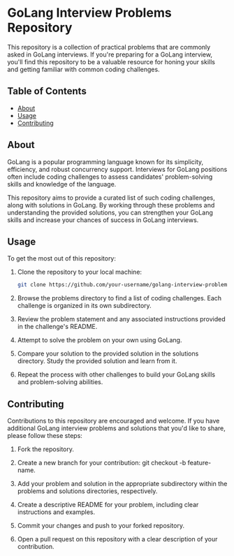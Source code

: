 # GoLang Interview Problems Repository

This repository is a collection of practical problems that are commonly asked in GoLang interviews. If you're preparing for a GoLang interview, you'll find this repository to be a valuable resource for honing your skills and getting familiar with common coding challenges.

## Table of Contents

- [About](#about)
- [Usage](#usage)
- [Contributing](#contributing)


## About

GoLang is a popular programming language known for its simplicity, efficiency, and robust concurrency support. Interviews for GoLang positions often include coding challenges to assess candidates' problem-solving skills and knowledge of the language.

This repository aims to provide a curated list of such coding challenges, along with solutions in GoLang. By working through these problems and understanding the provided solutions, you can strengthen your GoLang skills and increase your chances of success in GoLang interviews.

## Usage

To get the most out of this repository:

1. Clone the repository to your local machine:

   ```bash
   git clone https://github.com/your-username/golang-interview-problems.git
   ```

1. Browse the problems directory to find a list of coding challenges. Each challenge is organized in its own subdirectory.

2. Review the problem statement and any associated instructions provided in the challenge's README.

3. Attempt to solve the problem on your own using GoLang.

4. Compare your solution to the provided solution in the solutions directory. Study the provided solution and learn from it.

5. Repeat the process with other challenges to build your GoLang skills and problem-solving abilities.

## Contributing
Contributions to this repository are encouraged and welcome. If you have additional GoLang interview problems and solutions that you'd like to share, please follow these steps:

1. Fork the repository.

2. Create a new branch for your contribution: git checkout -b feature-name.

3. Add your problem and solution in the appropriate subdirectory within the problems and solutions directories, respectively.

4. Create a descriptive README for your problem, including clear instructions and examples.

5. Commit your changes and push to your forked repository.

6. Open a pull request on this repository with a clear description of your contribution.
